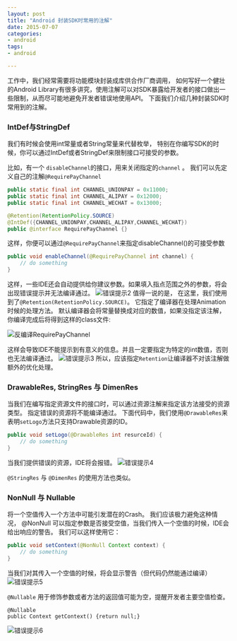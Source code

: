 ```yaml
---
layout: post
title: "Android 封装SDK时常用的注解"
date: 2015-07-07
categories:
- android
tags:
- android

---
```


工作中，我们经常需要将功能模块封装成库供合作厂商调用， 如何写好一个健壮的Android Library有很多讲究，使用注解可以对SDK暴露给开发者的接口做出一些限制，从而尽可能地避免开发者错误地使用API。 下面我们介绍几种封装SDK时常用到的注解。

<!-- more -->

### IntDef与StringDef

我们有时候会使用int常量或者String常量来代替枚举， 特别在你编写SDK的时候，你可以通过IntDef或者StringDef来限制接口可接受的参数。  

比如，有一个 `disableChannel`的接口，用来关闭指定的`channel` 。 我们可以先定义自己的注解`@RequirePayChannel`

``` java
public static final int CHANNEL_UNIONPAY = 0x11000;
public static final int CHANNEL_ALIPAY = 0x12000;
public static final int CHANNEL_WECHAT = 0x13000;

@Retention(RetentionPolicy.SOURCE)
@IntDef({CHANNEL_UNIONPAY,CHANNEL_ALIPAY,CHANNEL_WECHAT})
public @interface RequirePayChannel {}
```

这样，你便可以通过`@RequirePayChannel`来指定disableChannel()的可接受参数

``` java
public void enableChannel(@RequirePayChannel int channel) {
	// do something
}
```

这样，一些IDE还会自动提供给你建议参数。如果填入指点范围之外的参数，将会出现错误提示并无法编译通过。
![错误提示2][2]
值得一说的是， 在这里，我们使用到了`@Retention(RetentionPolicy.SOURCE)`。 它指定了编译器在处理Animation时候的处理方法。 默认编译器会将常量替换成对应的数值，如果没指定该注解，你编译完成后将得到这样的class文件:

![反编译RequirePayChannel][1]

这样会导致IDE不能提示到有意义的信息。并且一定要指定为特定的int数值，否则也无法编译通过。
![错误提示3][3]
所以，应该指定`Retention`让编译器不对该注解做额外的优化处理。

### DrawableRes, StringRes 与 DimenRes

当我们在编写指定资源文件的接口时，可以通过资源注解来指定该方法接受的资源类型。 指定错误的资源将不能编译通过。 下面代码中，我们使用`@DrawableRes`来表明`setLogo`方法只支持Drawable资源的ID。

```java
public void setLogo(@DrawableRes int resurceId) {
    // do something
}

```
当我们提供错误的资源，IDE将会报错。
![错误提示4][4]  

`@StringRes` 与 `@DimenRes` 的使用方法也类似。

### NonNull 与 Nullable

将一个空值传入一个方法中可能引发潜在的Crash。 我们应该极力避免这种情况， @NonNull 可以指定参数是否接受空值，当我们传入一个空值的时候，IDE会给出响应的警告。 我们可以这样使用它：

```java
public void setContext(@NonNull Context context) {
    // do something
}
```
当我们对其传入一个空值的时候，将会显示警告（但代码仍然能通过编译）
![错误提示5][5]  

`@Nullable` 用于修饰参数或者方法的返回值可能为空，提醒开发者主要空值检查。

```
@Nullable
public Context getContext() {return null;}
```

![错误提示6][6]  




[1]: http://7jpp6b.com1.z0.glb.clouddn.com/blog/int_def_anination_class.png
[2]: http://7jpp6b.com1.z0.glb.clouddn.com/blog/int_def_error_tip.png
[3]: http://7jpp6b.com1.z0.glb.clouddn.com/blog/int_def_error_tip2.png
[4]: http://7jpp6b.com1.z0.glb.clouddn.com/blog/drawable_res_error_tip.png
[5]: http://7jpp6b.com1.z0.glb.clouddn.com/blog/non_null_waring_tip.png
[6]: http://7jpp6b.com1.z0.glb.clouddn.com/blog/nullable_waring_tip.png
